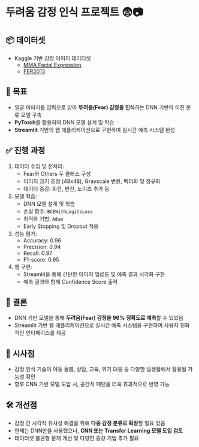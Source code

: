 # 두려움 감정 인식 프로젝트 😨📷

## 📦 데이터셋
- Kaggle 기반 감정 이미지 데이터셋
    - [MMA Facial Expression](https://www.kaggle.com/datasets/mahmoudima/mma-facial-expression)
    - [FER2013](https://www.kaggle.com/datasets/msambare/fer2013)

## 🎯 목표
- 얼굴 이미지를 입력으로 받아 **두려움(Fear) 감정을 인식**하는 DNN 기반의 이진 분류 모델 구축
- **PyTorch**를 활용하여 DNN 모델 설계 및 학습
- **Streamlit** 기반의 웹 애플리케이션으로 구현하여 실시간 예측 시스템 완성

## ✅ 진행 과정
1. 데이터 수집 및 전처리:
   - Fear와 Others 두 클래스 구성
   - 이미지 크기 조정 (48x48), Grayscale 변환, 벡터화 및 정규화
   - 데이터 증강: 회전, 반전, 노이즈 추가 등
2. 모델 학습:
   - DNN 모델 설계 및 학습
   - 손실 함수: `BCEWithLogitsLoss`
   - 최적화 기법: `Adam`
   - Early Stopping 및 Dropout 적용
3. 성능 평가:
   - Accuracy: 0.96
   - Precision: 0.94
   - Recall: 0.97
   - F1-score: 0.95
4. 웹 구현:
   - Streamlit을 통해 간단한 이미지 업로드 및 예측 결과 시각화 구현
   - 예측 결과와 함께 Confidence Score 출력

## 📌 결론
- DNN 기반 모델을 통해 **두려움(Fear) 감정을 96% 정확도로 예측**할 수 있었음
- Streamlit 기반 웹 애플리케이션으로 실시간 예측 시스템을 구현하여 사용자 친화적인 인터페이스를 제공

## 🚀 시사점
- 감정 인식 기술이 아동 돌봄, 상담, 교육, 위기 대응 등 다양한 실생활에서 활용될 가능성 확인
- 향후 CNN 기반 모델 도입 시, 공간적 패턴을 더욱 효과적으로 반영 가능

## 🛠️ 개선점
- 감정 간 시각적 유사성 해결을 위해 **다중 감정 분류로 확장**할 필요 있음
- 현재는 DNN만을 사용했으나, **CNN 또는 Transfer Learning 모델 도입 검토**
- 데이터셋 불균형 문제 개선 및 다양한 증강 기법 추가 필요

